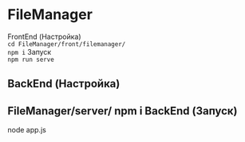 # FileManager
FrontEnd (Настройка) <br>
`cd FileManager/front/filemanager/` <br>
`npm i`
Запуск <br>
`npm run serve`

BackEnd (Настройка)
-
FileManager/server/
npm i
BackEnd (Запуск)
-
node app.js
